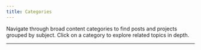 ```yaml
---
title: Categories 
---
```


Navigate through broad content categories to find posts and projects grouped by subject. Click on a category to explore related topics in depth.

---
